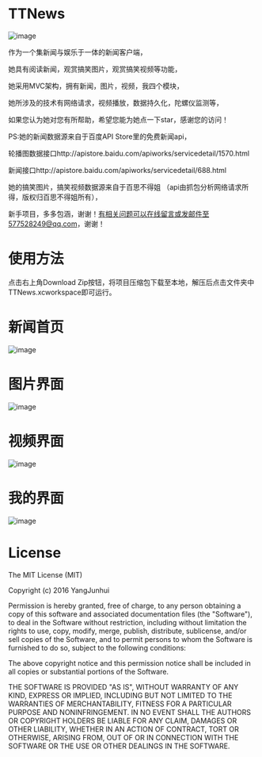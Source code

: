 


# TTNews


![image](https://github.com/577528249/TTNews/blob/master/introductionimages/1234.gif)


作为一个集新闻与娱乐于一体的新闻客户端，


她具有阅读新闻，观赏搞笑图片，观赏搞笑视频等功能，	


她采用MVC架构，拥有新闻，图片，视频，我四个模块，


她所涉及的技术有网络请求，视频播放，数据持久化，陀螺仪监测等，


如果您认为她对您有所帮助，希望您能为她点一下star，感谢您的访问！


PS:她的新闻数据源来自于百度API Store里的免费新闻api，

轮播图数据接口http://apistore.baidu.com/apiworks/servicedetail/1570.html


新闻接口http://apistore.baidu.com/apiworks/servicedetail/688.html



她的搞笑图片，搞笑视频数据源来自于百思不得姐
（api由抓包分析网络请求所得，版权归百思不得姐所有），


新手项目，多多包涵，谢谢！有相关问题可以在线留言或发邮件至577528249@qq.com，谢谢！


# 使用方法


点击右上角Download Zip按钮，将项目压缩包下载至本地，解压后点击文件夹中TTNews.xcworkspace即可运行。





# 新闻首页


![image](https://github.com/577528249/TTNews/blob/master/introductionimages/IMG_0345.PNG)
















# 图片界面


![image](https://github.com/577528249/TTNews/blob/master/introductionimages/IMG_0346.PNG)















# 视频界面


![image](https://github.com/577528249/TTNews/blob/master/introductionimages/IMG_0347.PNG)











# 我的界面

![image](https://github.com/577528249/TTNews/blob/master/introductionimages/IMG_0349.PNG)




# License
The MIT License (MIT)

Copyright (c) 2016 YangJunhui

Permission is hereby granted, free of charge, to any person obtaining a copy of this software and associated documentation files (the "Software"), to deal in the Software without restriction, including without limitation the rights to use, copy, modify, merge, publish, distribute, sublicense, and/or sell copies of the Software, and to permit persons to whom the Software is furnished to do so, subject to the following conditions:

The above copyright notice and this permission notice shall be included in all copies or substantial portions of the Software.

THE SOFTWARE IS PROVIDED "AS IS", WITHOUT WARRANTY OF ANY KIND, EXPRESS OR IMPLIED, INCLUDING BUT NOT LIMITED TO THE WARRANTIES OF MERCHANTABILITY, FITNESS FOR A PARTICULAR PURPOSE AND NONINFRINGEMENT. IN NO EVENT SHALL THE AUTHORS OR COPYRIGHT HOLDERS BE LIABLE FOR ANY CLAIM, DAMAGES OR OTHER LIABILITY, WHETHER IN AN ACTION OF CONTRACT, TORT OR OTHERWISE, ARISING FROM, OUT OF OR IN CONNECTION WITH THE SOFTWARE OR THE USE OR OTHER DEALINGS IN THE SOFTWARE.
